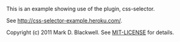 This is an example showing use of the plugin, css-selector.

See <http://css-selector-example.heroku.com/>.

Copyright (c) 2011 Mark D. Blackwell. See [MIT-LICENSE](MIT-LICENSE) for details.
